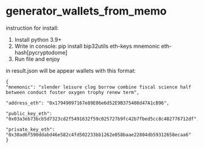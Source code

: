 # generator_wallets_from_memo
instruction for install:
  1. Install python 3.9+
  2. Write in console: pip install bip32utils eth-keys mnemonic eth-hash[pycryptodome]
  3. Run file and enjoy

in result.json will be appear wallets with this format: 



    {    
    "mnemonic": "slender leisure clog borrow combine fiscal science half between conduct foster oxygen trophy renew term",
        
    "address_eth": "0x17949097167e89E06e6d52E9B375408d47A1cB96",
        
    "public_key_eth": "0x03a3eb73bcb5d7323cd2f5491632f59c025727b9fc42b7fbed5cc8c482776712df",
        
    "private_key_eth": "0x30ad6f590ddabd46e582c4fd502233bb1262e058baae22804db59312658ecaa6"
    }
